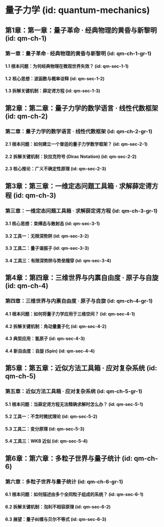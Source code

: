 # 量子力学 (id: quantum-mechanics)

## 第1章：第一章：量子革命 · 经典物理的黄昏与新黎明 (id: qm-ch-1)
### 第一章：量子革命 · 经典物理的黄昏与新黎明 (id: qm-ch-1-gr-1)
#### 1.1 根本问题：为何经典物理在微观世界失效？ (id: qm-sec-1-1)
#### 1.2 核心思想：波函数与概率诠释 (id: qm-sec-1-2)
#### 1.3 拆解关键机制：薛定谔方程 (id: qm-sec-1-3)

## 第2章：第二章：量子力学的数学语言 · 线性代数框架 (id: qm-ch-2)
### 第二章：量子力学的数学语言 · 线性代数框架 (id: qm-ch-2-gr-1)
#### 2.1 根本问题：如何建立一个普适的量子力学数学框架？ (id: qm-sec-2-1)
#### 2.2 拆解关键机制：狄拉克符号 (Dirac Notation) (id: qm-sec-2-2)
#### 2.3 核心推论：广义不确定性原理 (id: qm-sec-2-3)

## 第3章：第三章：一维定态问题工具箱 · 求解薛定谔方程 (id: qm-ch-3)
### 第三章：一维定态问题工具箱 · 求解薛定谔方程 (id: qm-ch-3-gr-1)
#### 3.1 核心思想：束缚态与散射态 (id: qm-sec-3-1)
#### 3.2 工具一：无限深势阱 (id: qm-sec-3-2)
#### 3.3 工具二：量子谐振子 (id: qm-sec-3-3)
#### 3.4 工具三：有限深势阱与势垒隧穿 (id: qm-sec-3-4)

## 第4章：第四章：三维世界与内禀自由度 · 原子与自旋 (id: qm-ch-4)
### 第四章：三维世界与内禀自由度 · 原子与自旋 (id: qm-ch-4-gr-1)
#### 4.1 根本问题：如何将量子力学应用于三维空间？ (id: qm-sec-4-1)
#### 4.2 拆解关键机制：角动量量子化 (id: qm-sec-4-2)
#### 4.3 典型应用：氢原子 (id: qm-sec-4-3)
#### 4.4 新自由度：自旋 (Spin) (id: qm-sec-4-4)

## 第5章：第五章：近似方法工具箱 · 应对复杂系统 (id: qm-ch-5)
### 第五章：近似方法工具箱 · 应对复杂系统 (id: qm-ch-5-gr-1)
#### 5.1 根本问题：当薛定谔方程无法精确求解时怎么办？ (id: qm-sec-5-1)
#### 5.2 工具一：不含时微扰理论 (id: qm-sec-5-2)
#### 5.3 工具二：变分原理 (id: qm-sec-5-3)
#### 5.4 工具三：WKB 近似 (id: qm-sec-5-4)

## 第6章：第六章：多粒子世界与量子统计 (id: qm-ch-6)
### 第六章：多粒子世界与量子统计 (id: qm-ch-6-gr-1)
#### 6.1 根本问题：如何描述由多个全同粒子组成的系统？ (id: qm-sec-6-1)
#### 6.2 拆解关键机制：泡利不相容原理 (id: qm-sec-6-2)
#### 6.3 展望：量子纠缠与贝尔不等式 (id: qm-sec-6-3)
